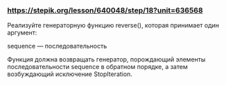 ### https://stepik.org/lesson/640048/step/18?unit=636568

Реализуйте генераторную функцию reverse(), которая принимает один аргумент:


sequence — последовательность


Функция должна возвращать генератор, порождающий элементы последовательности sequence в обратном порядке, а затем возбуждающий исключение StopIteration.
